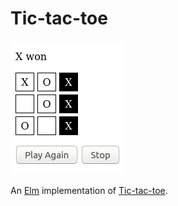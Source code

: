 # Tic-tac-toe

![A screenshot of Tic-tac-toe](/screenshot.png)

An [Elm](https://elm-lang.org/) implementation of
[Tic-tac-toe](https://en.wikipedia.org/wiki/Tic-tac-toe).
